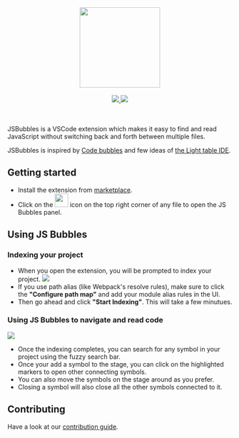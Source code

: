 <div align="center">
<img height="180px" src="https://raw.githubusercontent.com/Raathigesh/JSBubbles/master/docs/assets/bubbles.png">
<br />
<br />
<a href="https://github.com/Raathigesh/JSBubbles/actions">
  <img src="https://img.shields.io/github/workflow/status/Raathigesh/JSBubbles/production-build?style=flat-square" />
</a>
<img src="https://img.shields.io/github/license/Raathigesh/JSBubbles.svg?style=flat-square" />
<br />
<br />
<br />
</div>

JSBubbles is a VSCode extension which makes it easy to find and read JavaScript without switching back and forth between multiple files.

JSBubbles is inspired by [Code bubbles](http://www.andrewbragdon.com/codebubbles_site.asp) and few ideas of [the Light table IDE](https://www.chris-granger.com/2012/04/12/light-table-a-new-ide-concept/).

## Getting started

- Install the extension from [marketplace](https://marketplace.visualstudio.com/items?itemName=Raathigeshan.js-bubbles).
- Click on the <img src="https://raw.githubusercontent.com/Raathigesh/JSBubbles/master/docs/assets/Trigger%20icon.png" height="30px"> icon on the top right corner of any file to open the JS Bubbles panel.

## Using JS Bubbles

### Indexing your project

- When you open the extension, you will be prompted to index your project.
  <img src="https://raw.githubusercontent.com/Raathigesh/JSBubbles/master/docs/assets/LandingPage.png">
- If you use path alias (like Webpack's resolve rules), make sure to click the **"Configure path map"** and add your module alias rules in the UI.
- Then go ahead and click **"Start Indexing"**. This will take a few minutues.

### Using JS Bubbles to navigate and read code

  <img src="https://raw.githubusercontent.com/Raathigesh/JSBubbles/master/docs/assets/Code bubbles.gif">

- Once the indexing completes, you can search for any symbol in your project using the fuzzy search bar.
- Once your add a symbol to the stage, you can click on the highlighted markers to open other connecting symbols.
- You can also move the symbols on the stage around as you prefer.
- Closing a symbol will also close all the other symbols connected to it.

## Contributing

Have a look at our [contribution guide](docs/contributing.md).
